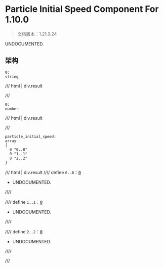 # Particle Initial Speed Component For 1.10.0

> 文档版本：1.21.0.24

UNDOCUMENTED.

## 架构

```mcschema
0:
string

```

/// html | div.result

///


```mcschema
0:
number

```

/// html | div.result

///




```mcschema
particle_initial_speed:
array
{
  0 "0..0"
  0 "1..1"
  0 "2..2"
}

```

/// html | div.result
//// define
`0..0`：<samp>[0](#assets.schemas-blockception.molang.number.json)</samp>

- UNDOCUMENTED.


////


//// define
`1..1`：<samp>[0](#assets.schemas-blockception.molang.number.json)</samp>

- UNDOCUMENTED.


////


//// define
`2..2`：<samp>[0](#assets.schemas-blockception.molang.number.json)</samp>

- UNDOCUMENTED.


////


///


